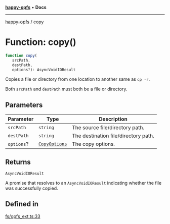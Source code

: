 [**happy-opfs**](../README.md) • **Docs**

***

[happy-opfs](../README.md) / copy

# Function: copy()

```ts
function copy(
   srcPath, 
   destPath, 
   options?): AsyncVoidIOResult
```

Copies a file or directory from one location to another same as `cp -r`.

Both `srcPath` and `destPath` must both be a file or directory.

## Parameters

| Parameter | Type | Description |
| ------ | ------ | ------ |
| `srcPath` | `string` | The source file/directory path. |
| `destPath` | `string` | The destination file/directory path. |
| `options`? | [`CopyOptions`](../interfaces/CopyOptions.md) | The copy options. |

## Returns

`AsyncVoidIOResult`

A promise that resolves to an `AsyncVoidIOResult` indicating whether the file was successfully copied.

## Defined in

[fs/opfs\_ext.ts:33](https://github.com/JiangJie/happy-opfs/blob/7bfec3b71684ddcf0fe3092672c66c9664776bcc/src/fs/opfs_ext.ts#L33)
